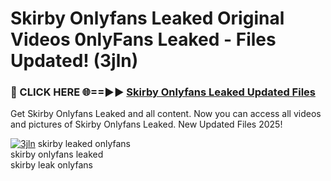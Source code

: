 # Skirby Onlyfans Leaked Original Videos 0nlyFans Leaked - Files Updated! (3jln)

<h3>🔴 CLICK HERE 🌐==►► <a href="https://tinyurl.com/3hn5wdd3" rel="nofollow">Skirby Onlyfans Leaked Updated Files</a></h3>

Get Skirby Onlyfans Leaked and all content. Now you can access all videos and pictures of Skirby Onlyfans Leaked. New Updated Files 2025!

[![3jln](https://i.imgur.com/4HnBqBT.gif)](https://tinyurl.com/3hn5wdd3)
skirby leaked onlyfans<br>
skirby onlyfans leaked<br>
skirby leak onlyfans